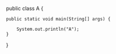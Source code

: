 public class A {
	
	 
	public static void main(String[] args) {
		
		System.out.println("A");
	}

}
